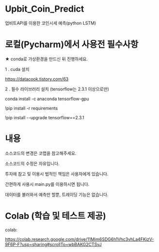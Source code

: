 # Upbit_Coin_Predict
업비트API를 이용한 코인시세 예측(python LSTM)


# 로컬(Pycharm)에서 사용전 필수사항

★ conda로 가상환경을 만드신 뒤 진행하세요.

 1 . cuda 설치

https://datacook.tistory.com/63

 2 . 필수 라이브러리 설치 (tensorflow는 2.3.1 이상으로만)

conda install -c anaconda tensorflow-gpu

!pip install -r requirements

!pip install --upgrade tensorflow==2.3.1

# 내용
소스코드의 변경은 코랩을 참고해주세요.

소스코드의 수정은 자유입니다.

투자에 참고 및 이용시 법적인 책임은 사용자에게 있습니다.

간편하게 사용시
main.py를 이용하시면 됩니다.

데이터를 불러와서 예측만 할뿐, 트레이딩 기능은 없습니다.

# Colab (학습 및 테스트 제공)
colab:

https://colab.research.google.com/drive/11Mim6SDG6h1Vhc3vhLa4FKjzV-9F6P-F?usp=sharing#scrollTo=wbBAKG2CTSvJ
